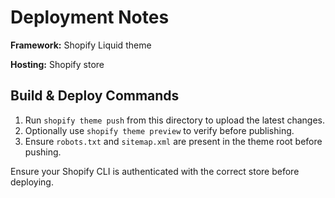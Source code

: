 # Deployment Notes

**Framework:** Shopify Liquid theme

**Hosting:** Shopify store

## Build & Deploy Commands

1. Run `shopify theme push` from this directory to upload the latest changes.
2. Optionally use `shopify theme preview` to verify before publishing.
3. Ensure `robots.txt` and `sitemap.xml` are present in the theme root before pushing.

Ensure your Shopify CLI is authenticated with the correct store before deploying.
